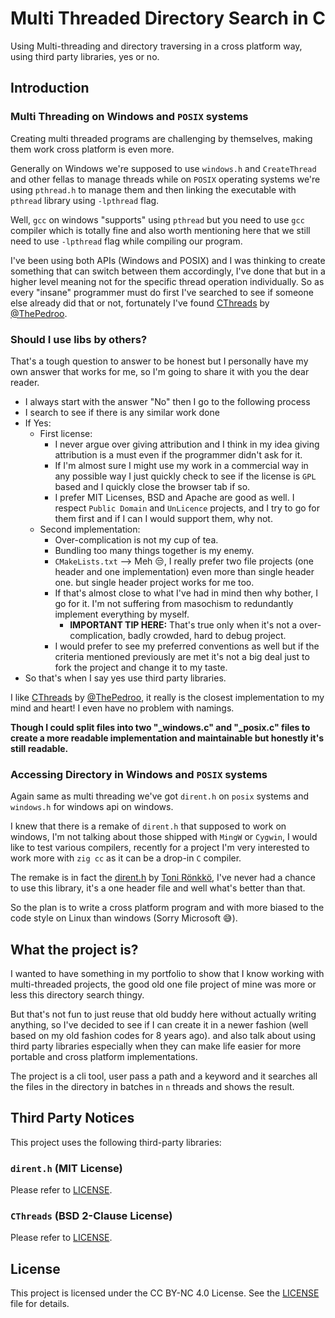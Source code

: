 # Multi Threaded Directory Search in C

Using Multi-threading and directory traversing in a cross platform way, using third party libraries, yes or no.

## Introduction

### Multi Threading on Windows and `POSIX` systems

Creating multi threaded programs are challenging by themselves, making them work cross platform is even more.

Generally on Windows we're supposed to use `windows.h` and `CreateThread` and other fellas to manage threads while on `POSIX` operating systems we're using `pthread.h` to manage them and then linking the executable with `pthread` library using `-lpthread` flag.

Well, `gcc` on windows "supports" using `pthread` but you need to use `gcc` compiler which is totally fine and also worth mentioning here that we still need to use `-lpthread` flag while compiling our program.

I've been using both APIs (Windows and POSIX) and I was thinking to create something that can switch between them accordingly, I've done that but in a higher level meaning not for the specific thread operation individually. So as every "insane" programmer must do first I've searched to see if someone else already did that or not, fortunately I've found [CThreads](https://github.com/PerformanC/CThreads) by [@ThePedroo](https://github.com/ThePedroo).

### Should I use libs by others?

That's a tough question to answer to be honest but I personally have my own answer that works for me, so I'm going to share it with you the dear reader.

- I always start with the answer "No" then I go to the following process
- I search to see if there is any similar work done
- If Yes:
  - First license:
    - I never argue over giving attribution and I think in my idea giving attribution is a must even if the programmer didn't ask for it.
    - If I'm almost sure I might use my work in a commercial way in any possible way I just quickly check to see if the license is `GPL` based and I quickly close the browser tab if so.
    - I prefer MIT Licenses, BSD and Apache are good as well. I respect `Public Domain` and `UnLicence` projects, and I try to go for them first and if I can I would support them, why not.
  - Second implementation:
    - Over-complication is not my cup of tea.
    - Bundling too many things together is my enemy.
    - `CMakeLists.txt` --> Meh 😒, I really prefer two file projects (one header and one implementation) even more than single header one. but single header project works for me too.
    - If that's almost close to what I've had in mind then why bother, I go for it. I'm not suffering from masochism to redundantly implement everything by myself.
      - **IMPORTANT TIP HERE:** That's true only when it's not a over-complication, badly crowded, hard to debug project.
    - I would prefer to see my preferred conventions as well but if the criteria mentioned previously are met it's not a big deal just to fork the project and change it to my taste.
- So that's when I say yes use third party libraries.

I like [CThreads](https://github.com/PerformanC/CThreads) by [@ThePedroo](https://github.com/ThePedroo), it really is the closest implementation to my mind and heart! I even have no problem with namings.

**Though I could split files into two "_windows.c" and "_posix.c" files to create a more readable implementation and maintainable but honestly it's still readable.**

### Accessing Directory in Windows and `POSIX` systems

Again same as multi threading we've got `dirent.h` on `posix` systems and `windows.h` for windows api on windows.

I knew that there is a remake of `dirent.h` that supposed to work on windows, I'm not talking about those shipped with `MingW` or `Cygwin`, I would like to test various compilers, recently for a project I'm very interested to work more with `zig cc` as it can be a drop-in `C` compiler.

The remake is in fact the [dirent.h](https://github.com/tronkko/dirent) by [Toni Rönkkö](https://github.com/tronkko), I've never had a chance to use this library, it's a one header file and well what's better than that.

So the plan is to write a cross platform program and with more biased to the code style on Linux than windows (Sorry Microsoft 😅).

## What the project is?

I wanted to have something in my portfolio to show that I know working with multi-threaded projects, the good old one file project of mine was more or less this directory search thingy.

But that's not fun to just reuse that old buddy here without actually writing anything, so I've decided to see if I can create it in a newer fashion (well based on my old fashion codes for 8 years ago). and also talk about using third party libraries especially when they can make life easier for more portable and cross platform implementations.

The project is a cli tool, user pass a path and a keyword and it searches all the files in the directory in batches in `n` threads and shows the result.

## Third Party Notices

This project uses the following third-party libraries:

### `dirent.h` (MIT License)

Please refer to [LICENSE](/dirent/LICENSE).

### `CThreads` (BSD 2-Clause License)

Please refer to [LICENSE](/CThreads/LICENSE).

## License

This project is licensed under the CC BY-NC 4.0 License. See the [LICENSE](LICENSE) file for details.
